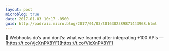 ```yaml
---
layout: post
microblog: true
date: 2017-01-03 10:17 -0500
guid: http://padraic.micro.blog/2017/01/03/t816302389871443968.html
---
```

🔗 Webhooks do’s and dont’s: what we learned after integrating +100 APIs — [https://t.co/VjcXnPX8YF](https://t.co/VjcXnPX8YF)
